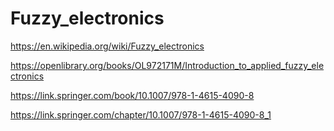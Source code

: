 # Fuzzy_electronics

<https://en.wikipedia.org/wiki/Fuzzy_electronics>

<https://openlibrary.org/books/OL972171M/Introduction_to_applied_fuzzy_electronics>

<https://link.springer.com/book/10.1007/978-1-4615-4090-8>

<https://link.springer.com/chapter/10.1007/978-1-4615-4090-8_1>
